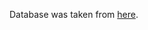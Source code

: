 Database was taken from [here](https://programminghistorian.org/assets/creating-apis-with-python-and-flask/books.db). 

